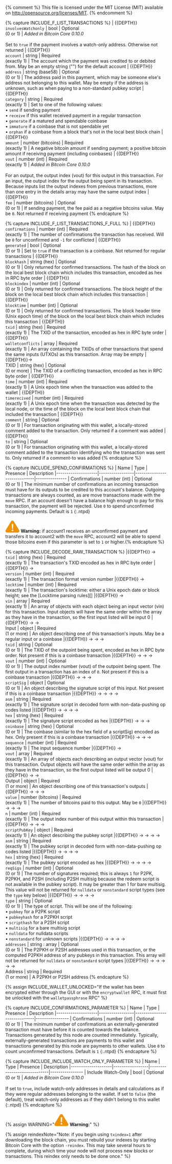 {% comment %}
This file is licensed under the MIT License (MIT) available on
http://opensource.org/licenses/MIT.
{% endcomment %}

{% capture INCLUDE_F_LIST_TRANSACTIONS %}
| {{DEPTH}}<br>`involvesWatchonly` | bool           | Optional<br>(0 or 1)        | *Added in Bitcoin Core 0.10.0*<br><br>Set to `true` if the payment involves a watch-only address.  Otherwise not returned
| {{DEPTH}}<br>`account`        | string            | Required<br>(exactly 1)     | The account which the payment was credited to or debited from.  May be an empty string ("") for the default account
| {{DEPTH}}<br>`address`        | string (base58)   | Optional<br>(0 or 1)        | The address paid in this payment, which may be someone else's address not belonging to this wallet.  May be empty if the address is unknown, such as when paying to a non-standard pubkey script
| {{DEPTH}}<br>`category`       | string            | Required<br>(exactly 1)     | Set to one of the following values:<br>• `send` if sending payment<br>• `receive` if this wallet received payment in a regular transaction<br>• `generate` if a matured and spendable coinbase<br>• `immature` if a coinbase that is not spendable yet<br>• `orphan` if a coinbase from a block that's not in the local best block chain
| {{DEPTH}}<br>`amount`         | number (bitcoins) | Required<br>(exactly 1)     | A negative bitcoin amount if sending payment; a positive bitcoin amount if receiving payment (including coinbases)
| {{DEPTH}}<br>`vout`           | number (int)      | Required<br>(exactly 1)     | *Added in Bitcoin Core 0.10.0*<br><br>For an output, the output index (vout) for this output in this transaction.  For an input, the output index for the output being spent in its transaction.  Because inputs list the output indexes from previous transactions, more than one entry in the details array may have the same output index
| {{DEPTH}}<br>`fee`            | number (bitcoins) | Optional<br>(0 or 1)        | If sending payment, the fee paid as a negative bitcoins value.  May be `0`. Not returned if receiving payment
{% endcapture %}


{% capture INCLUDE_F_LIST_TRANSACTIONS_F_FULL %}
| {{DEPTH}}<br>`confirmations`   | number (int)    | Required<br>(exactly 1)     | The number of confirmations the transaction has received.  Will be `0` for unconfirmed and `-1` for conflicted
| {{DEPTH}}<br>`generated`       | bool            | Optional<br>(0 or 1)        | Set to `true` if the transaction is a coinbase.  Not returned for regular transactions
| {{DEPTH}}<br>`blockhash`       | string (hex)    | Optional<br>(0 or 1)        | Only returned for confirmed transactions.  The hash of the block on the local best block chain which includes this transaction, encoded as hex in RPC byte order
| {{DEPTH}}<br>`blockindex`      | number (int)    | Optional<br>(0 or 1)        | Only returned for confirmed transactions.  The block height of the block on the local best block chain which includes this transaction
| {{DEPTH}}<br>`blocktime`       | number (int)    | Optional<br>(0 or 1)        | Only returned for confirmed transactions.  The block header time (Unix epoch time) of the block on the local best block chain which includes this transaction
| {{DEPTH}}<br>`txid`            | string (hex)    | Required<br>(exactly 1)     | The TXID of the transaction, encoded as hex in RPC byte order
| {{DEPTH}}<br>`walletconflicts` | array           | Required<br>(exactly 1)     | An array containing the TXIDs of other transactions that spend the same inputs (UTXOs) as this transaction.  Array may be empty
| {{DEPTH}}→<br>TXID             | string (hex)    | Optional<br>(0 or more)     | The TXID of a conflicting transaction, encoded as hex in RPC byte order
| {{DEPTH}}<br>`time`            | number (int)    | Required<br>(exactly 1)     | A Unix epoch time when the transaction was added to the wallet
| {{DEPTH}}<br>`timerecived`     | number (int)    | Required<br>(exactly 1)     | A Unix epoch time when the transaction was detected by the local node, or the time of the block on the local best block chain that included the transaction
| {{DEPTH}}<br>`comment`         | string          | Optional<br>(0 or 1)        | For transaction originating with this wallet, a locally-stored comment added to the transaction.  Only returned if a comment was added
| {{DEPTH}}<br>`to`              | string          | Optional<br>(0 or 1)        | For transaction originating with this wallet, a locally-stored comment added to the transaction identifying who the transaction was sent to.  Only returned if a comment-to was added
{% endcapture %}

{% capture INCLUDE_SPEND_CONFIRMATIONS %}
| Name               | Type            | Presence                    | Description
|--------------------|-----------------|-----------------------------|---------------
| Confirmations      | number (int)    | Optional<br>(0 or 1)        | The minimum number of confirmations an incoming transaction must have for its outputs to be credited to this account's balance. Outgoing transactions are always counted, as are move transactions made with the `move` RPC. If an account doesn't have a balance high enough to pay for this transaction, the payment will be rejected.  Use `0` to spend unconfirmed incoming payments. Default is `1`
{:.ntpd}

![Warning icon](/img/icons/icon_warning.svg)
**Warning:** if account1 receives an unconfirmed payment and transfers
it to account2 with the `move` RPC, account2 will be able to spend those
bitcoins even if this parameter is set to `1` or higher.{% endcapture %}


{% capture INCLUDE_DECODE_RAW_TRANSACTION %}
|{{DEPTH}} →<br>`txid`           | string (hex)    | Required<br>(exactly 1)     | The transaction's TXID encoded as hex in RPC byte order
|{{DEPTH}} →<br>`version`          | number (int)      | Required<br>(exactly 1)     | The transaction format version number
|{{DEPTH}} →<br>`locktime`         | number (int)      | Required<br>(exactly 1)     | The transaction's locktime: either a Unix epoch date or block height; see the [Locktime parsing rules][]
|{{DEPTH}} →<br>`vin`              | array             | Required<br>(exactly 1)     | An array of objects with each object being an input vector (vin) for this transaction.  Input objects will have the same order within the array as they have in the transaction, so the first input listed will be input 0
|{{DEPTH}} → →<br>Input            | object            | Required<br>(1 or more)     | An object describing one of this transaction's inputs.  May be a regular input or a coinbase
|{{DEPTH}} → → →<br>`txid`         | string            | Optional<br>(0 or 1)        | The TXID of the outpoint being spent, encoded as hex in RPC byte order.  Not present if this is a coinbase transaction
|{{DEPTH}} → → →<br>`vout`         | number (int)      | Optional<br>(0 or 1)        | The output index number (vout) of the outpoint being spent.  The first output in a transaction has an index of `0`.  Not present if this is a coinbase transaction
|{{DEPTH}} → → →<br>`scriptSig`    | object            | Optional<br>(0 or 1)        | An object describing the signature script of this input.  Not present if this is a coinbase transaction
|{{DEPTH}} → → → →<br>`asm`        | string            | Required<br>(exactly 1)     | The signature script in decoded form with non-data-pushing op codes listed
|{{DEPTH}} → → → →<br>`hex`        | string (hex)      | Required<br>(exactly 1)     | The signature script encoded as hex
|{{DEPTH}} → → →<br>`coinbase`     | string (hex)      | Optional<br>(0 or 1)        | The coinbase (similar to the hex field of a scriptSig) encoded as hex.  Only present if this is a coinbase transaction
|{{DEPTH}} → → →<br>`sequence`     | number (int)      | Required<br>(exactly 1)     | The input sequence number
|{{DEPTH}} →<br>`vout`             | array             | Required<br>(exactly 1)     | An array of objects each describing an output vector (vout) for this transaction.  Output objects will have the same order within the array as they have in the transaction, so the first output listed will be output 0
|{{DEPTH}} → →<br>Output           | object            | Required<br>(1 or more)     | An object describing one of this transaction's outputs
|{{DEPTH}} → → →<br>`value`        | number (bitcoins) | Required<br>(exactly 1)     | The number of bitcoins paid to this output.  May be `0`
|{{DEPTH}} → → →<br>`n`            | number (int)      | Required<br>(exactly 1)     | The output index number of this output within this transaction
|{{DEPTH}} → → →<br>`scriptPubKey` | object            | Required<br>(exactly 1)     | An object describing the pubkey script
|{{DEPTH}} → → → →<br>`asm`        | string            | Required<br>(exactly 1)     | The pubkey script in decoded form with non-data-pushing op codes listed
|{{DEPTH}} → → → →<br>`hex`        | string (hex)      | Required<br>(exactly 1)     | The pubkey script encoded as hex
|{{DEPTH}} → → → →<br>`reqSigs`    | number (int)      | Optional<br>(0 or 1)        | The number of signatures required; this is always `1` for P2PK, P2PKH, and P2SH (including P2SH multisig because the redeem script is not available in the pubkey script).  It may be greater than 1 for bare multisig.  This value will not be returned for `nulldata` or `nonstandard` script types (see the `type` key below)
|{{DEPTH}} → → → →<br>`type`       | string            | Optional<br>(0 or 1)        | The type of script.  This will be one of the following:<br>• `pubkey` for a P2PK script<br>• `pubkeyhash` for a P2PKH script<br>• `scripthash` for a P2SH script<br>• `multisig` for a bare multisig script<br>• `nulldata` for nulldata scripts<br>• `nonstandard` for unknown scripts
|{{DEPTH}} → → → →<br>`addresses`  | string : array    | Optional<br>(0 or 1)        | The P2PKH or P2SH addresses used in this transaction, or the computed P2PKH address of any pubkeys in this transaction.  This array will not be returned for `nulldata` or `nonstandard` script types
|{{DEPTH}} → → → → →<br>Address     | string           | Required<br>(1 or more)     | A P2PKH or P2SH address
{% endcapture %}

{% assign INCLUDE_WALLET_UNLOCKED="If the wallet has been encrypted either through the GUI or with the `encryptwallet` RPC, it must first be unlocked with the `walletpassphrase` RPC" %}

{% capture INCLUDE_CONFIRMATIONS_PARAMETER %}
| Name               | Type            | Presence                    | Description
|--------------------|-----------------|-----------------------------|----------------
| Confirmations      | number (int)    | Optional<br>(0 or 1)        | The minimum number of confirmations an externally-generated transaction must have before it is counted towards the balance.  Transactions generated by this node are counted immediately.  Typically, externally-generated transactions are payments to this wallet and transactions generated by this node are payments to other wallets.  Use `0` to count unconfirmed transactions.  Default is `1`
{:.ntpd}
{% endcapture %}

{% capture INCLUDE_INCLUDE_WATCH_ONLY_PARAMETER %}
| Name               | Type            | Presence                    | Description
|--------------------|-----------------|-----------------------------|----------------
| Include Watch-Only | bool            | Optional<br>(0 or 1)        | *Added in Bitcoin Core 0.10.0*<br><br>If set to `true`, include watch-only addresses in details and calculations as if they were regular addresses belonging to the wallet.  If set to `false` (the default), treat watch-only addresses as if they didn't belong to this wallet
{:.ntpd}
{% endcapture %}

{% assign WARNING="![Warning icon](/img/icons/icon_warning.svg) **Warning:**" %}

{% assign reindexNote="Note: if you begin using `txindex=1` after downloading the block chain, you must rebuild your indexes by starting Bitcoin Core with the option  `-reindex`.  This may take several hours to complete, during which time your node will not process new blocks or transactions. This reindex only needs to be done once." %}
